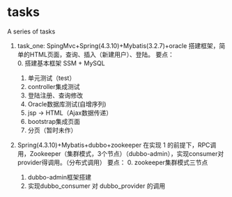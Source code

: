 # tasks
A series of tasks

1. task_one:
  SpingMvc+Spring(4.3.10)+Mybatis(3.2.7)+oracle 搭建框架，简单的HTML页面，查询、插入（新建用户）、登陆。
  要点：	
	0. 搭建基本框架 SSM + MySQL
	1. 单元测试（test）
	2. controller集成测试
	3. 登陆注册、查询修改
	4. Oracle数据库测试(自增序列)
	5. jsp -> HTML（Ajax数据传递）
	6. bootstrap集成页面
	7. 分页（暂时未作）
	
2. Spring(4.3.10)+Mybatis+dubbo+zookeeper 在实现 1 的前提下，RPC调用，Zookeeper（集群模式，3个节点）（dubbo-admin），实现consumer对provider得调用。（分布式调用）
  要点：
	0. zookeeper集群模式三节点
	1. dubbo-admin框架搭建
	2. 实现dubbo_consumer 对 dubbo_provider 的调用
	
	
